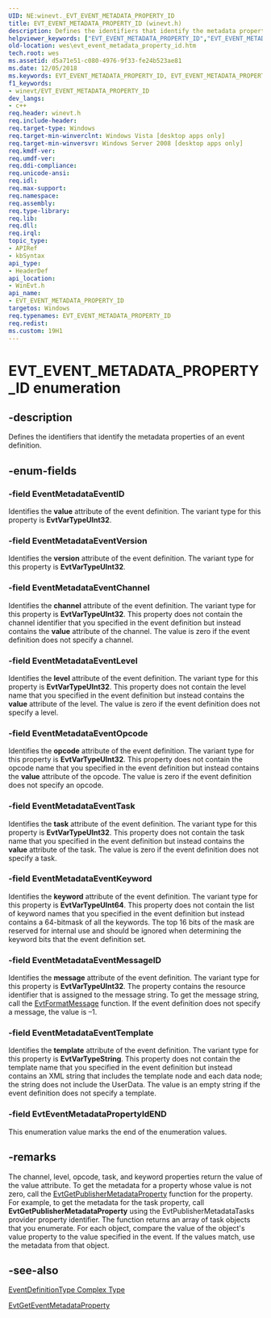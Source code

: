 ```yaml
---
UID: NE:winevt._EVT_EVENT_METADATA_PROPERTY_ID
title: EVT_EVENT_METADATA_PROPERTY_ID (winevt.h)
description: Defines the identifiers that identify the metadata properties of an event definition.helpviewer_keywords: ["EVT_EVENT_METADATA_PROPERTY_ID","EVT_EVENT_METADATA_PROPERTY_ID enumeration [EventLog]","EventMetadataEventChannel","EventMetadataEventID","EventMetadataEventKeyword","EventMetadataEventLevel","EventMetadataEventMessageID","EventMetadataEventOpcode","EventMetadataEventTask","EventMetadataEventTemplate","EventMetadataEventVersion","EvtEventMetadataPropertyIdEND","wes.evt_event_metadata_property_id","winevt/EVT_EVENT_METADATA_PROPERTY_ID","winevt/EventMetadataEventChannel","winevt/EventMetadataEventID","winevt/EventMetadataEventKeyword","winevt/EventMetadataEventLevel","winevt/EventMetadataEventMessageID","winevt/EventMetadataEventOpcode","winevt/EventMetadataEventTask","winevt/EventMetadataEventTemplate","winevt/EventMetadataEventVersion","winevt/EvtEventMetadataPropertyIdEND"]
old-location: wes\evt_event_metadata_property_id.htm
tech.root: wes
ms.assetid: d5a71e51-c080-4976-9f33-fe24b523ae81
ms.date: 12/05/2018
ms.keywords: EVT_EVENT_METADATA_PROPERTY_ID, EVT_EVENT_METADATA_PROPERTY_ID enumeration [EventLog], EventMetadataEventChannel, EventMetadataEventID, EventMetadataEventKeyword, EventMetadataEventLevel, EventMetadataEventMessageID, EventMetadataEventOpcode, EventMetadataEventTask, EventMetadataEventTemplate, EventMetadataEventVersion, EvtEventMetadataPropertyIdEND, wes.evt_event_metadata_property_id, winevt/EVT_EVENT_METADATA_PROPERTY_ID, winevt/EventMetadataEventChannel, winevt/EventMetadataEventID, winevt/EventMetadataEventKeyword, winevt/EventMetadataEventLevel, winevt/EventMetadataEventMessageID, winevt/EventMetadataEventOpcode, winevt/EventMetadataEventTask, winevt/EventMetadataEventTemplate, winevt/EventMetadataEventVersion, winevt/EvtEventMetadataPropertyIdEND
f1_keywords:
- winevt/EVT_EVENT_METADATA_PROPERTY_ID
dev_langs:
- c++
req.header: winevt.h
req.include-header: 
req.target-type: Windows
req.target-min-winverclnt: Windows Vista [desktop apps only]
req.target-min-winversvr: Windows Server 2008 [desktop apps only]
req.kmdf-ver: 
req.umdf-ver: 
req.ddi-compliance: 
req.unicode-ansi: 
req.idl: 
req.max-support: 
req.namespace: 
req.assembly: 
req.type-library: 
req.lib: 
req.dll: 
req.irql: 
topic_type:
- APIRef
- kbSyntax
api_type:
- HeaderDef
api_location:
- WinEvt.h
api_name:
- EVT_EVENT_METADATA_PROPERTY_ID
targetos: Windows
req.typenames: EVT_EVENT_METADATA_PROPERTY_ID
req.redist: 
ms.custom: 19H1
---
```


# EVT_EVENT_METADATA_PROPERTY_ID enumeration


## -description


Defines the identifiers that identify the metadata properties of an event definition.


## -enum-fields




### -field EventMetadataEventID

Identifies the <b>value</b> attribute of the event definition. The variant type for this property is <b>EvtVarTypeUInt32</b>.


### -field EventMetadataEventVersion

Identifies the <b>version</b> attribute of the event definition. The variant type for this property is <b>EvtVarTypeUInt32</b>.


### -field EventMetadataEventChannel

Identifies the <b>channel</b> attribute of the event definition. The variant type for this property is <b>EvtVarTypeUInt32</b>. This property does not contain the channel identifier that you specified in the event definition but instead contains the <b>value</b> attribute of the channel. The value is zero if the event definition does not specify a channel.


### -field EventMetadataEventLevel

Identifies the <b>level</b> attribute of the event definition. The variant type for this property is <b>EvtVarTypeUInt32</b>. This property does not contain the level name that you specified in the event definition but instead contains the <b>value</b> attribute of the level. The value is zero if the event definition does not specify a level.


### -field EventMetadataEventOpcode

Identifies the <b>opcode</b> attribute of the event definition. The variant type for this property is <b>EvtVarTypeUInt32</b>. This property does not contain the opcode name that you specified in the event definition but instead contains the <b>value</b> attribute of the opcode. The value is zero if the event definition does not specify an opcode.


### -field EventMetadataEventTask

Identifies the <b>task</b> attribute of the event definition. The variant type for this property is <b>EvtVarTypeUInt32</b>. This property does not contain the task name that you specified in the event definition but instead contains the <b>value</b> attribute of the task. The value is zero if the event definition does not specify a task.


### -field EventMetadataEventKeyword

Identifies the <b>keyword</b> attribute of the event definition. The variant type for this property is <b>EvtVarTypeUInt64</b>. This property does not contain the list of keyword names that you specified in the event definition but instead contains a 64-bitmask of all the keywords. The top 16 bits of the mask are reserved for internal use and should be ignored when determining the keyword bits that the event definition set.


### -field EventMetadataEventMessageID

Identifies the <b>message</b> attribute of the event definition. The variant type for this property is <b>EvtVarTypeUInt32</b>. The property contains the resource identifier that is assigned to the message string. To get the message string, call the <a href="https://docs.microsoft.com/windows/desktop/api/winevt/nf-winevt-evtformatmessage">EvtFormatMessage</a> function. If the event definition does not specify a message, the value is –1.


### -field EventMetadataEventTemplate

Identifies the <b>template</b> attribute of the event definition. The variant type for this property is <b>EvtVarTypeString</b>. This property does not contain the template name that you specified in the event definition but instead contains an XML string that includes the template node and each data node; the string does not include the UserData. The value is an empty string if the event definition does not specify a template.


### -field EvtEventMetadataPropertyIdEND

This enumeration value marks the end of the enumeration values.


## -remarks



The channel, level, opcode, task, and keyword properties return the value of the value attribute. To get the metadata for a property whose value is not zero, call the <a href="https://docs.microsoft.com/windows/desktop/api/winevt/nf-winevt-evtgetpublishermetadataproperty">EvtGetPublisherMetadataProperty</a> function for the property. For example, to get the metadata for the task property, call <b>EvtGetPublisherMetadataProperty</b> using the EvtPublisherMetadataTasks provider property identifier. The function returns an array of task objects that you enumerate. For each object, compare the value of the object's value property to the value specified in the event. If the values match, use the metadata from that object.




## -see-also




<a href="https://docs.microsoft.com/windows/desktop/WES/eventmanifestschema-eventdefinitiontype-complextype">EventDefinitionType Complex Type</a>



<a href="https://docs.microsoft.com/windows/desktop/api/winevt/nf-winevt-evtgeteventmetadataproperty">EvtGetEventMetadataProperty</a>
 

 

